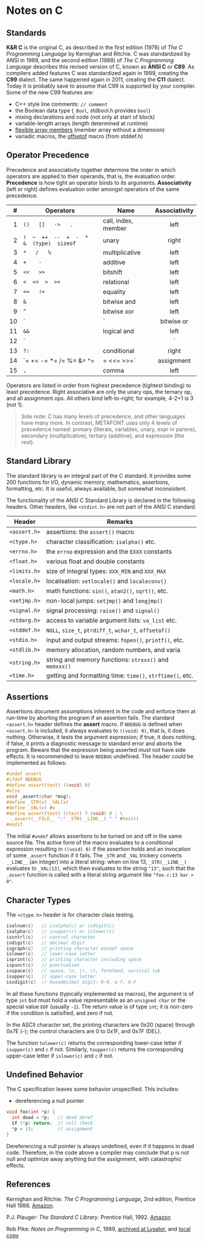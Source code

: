 # Notes on C

## Standards

**K&R C** is the original C, as described in the first edition (1978)
of *The C Programming Language* by Kernighan and Ritchie.
C was standardized by ANSI in 1989, and the second edition (1988)
of *The C Programming Language* describes this revised version
of C, known as **ANSI C** or **C89**. As compilers added features
C was standardized again in 1999, creating the **C99** dialect.
The same happened again in 2011, creating the **C11** dialect.
Today it is probably save to assume that C99 is supported
by your compiler. Some of the new C99 features are:

- C++ style line comments: `// comment`
- the Boolean data type (`_Bool`, stdbool.h provides `bool`)
- mixing declarations and code (not only at start of block)
- variable-length arrays (length determined at runtime)
- [flexible array members][fam] (member array without a dimension)
- variadic macros, the [offsetof][offsetof] macro (from stddef.h)

[fam]: https://en.wikipedia.org/wiki/Flexible_array_member
[offsetof]: https://en.wikipedia.org/wiki/Offsetof

## Operator Precedence

Precedence and associativity together determine the order
in which operators are applied to their operands, that is,
the evaluation order. **Precedence** is how tight an operator
binds to its arguments. **Associativity** (left or right)
defines evaluation order amongst operators of the same precedence.

|  # | Operators | Name | Associativity |
|---:|-----------|------|:-------------:|
|  1 | `()   []   ->   .` | call, index, member | left |
|  2 | `!  ~  ++  --  +  -  *  &  (type)  sizeof` | unary | right |
|  3 | `*   /   %` | multiplicative | left |
|  4 | `+    -`    | additive       | left |
|  5 | `<<   >>`   | bitshift       | left |
|  6 | `<  <=  >  >=` | relational  | left |
|  7 | `==   !=`   | equality       | left |
|  8 | `&`         | bitwise and    | left |
|  9 | `^`         | bitwise xor    | left |
| 10 | `|`         | bitwise or     | left |
| 11 | `&&`        | logical and    | left |
| 12 | `||`        | logical or     | left |
| 13 | `?:`        | conditional    | right |
| 14 | `= += -= *= /= %= &= ^= |= <<= >>=` | assignment | right |
| 15 | `,`         | comma          | left |

Operators are listed in order from highest precedence (tightest
binding) to least precedence. Right associative are only the
unary ops, the ternary op, and all assignment ops.
All others bind left-to-right; for example, 4-2+1 is 3 (not 1).

> Side note: C has many levels of precedence, and other
> languages have many more. In contrast, METAFONT uses only
> 4 levels of precedence named: primary (literals, variables,
> unary, expr in parens), secondary (multiplicative),
> tertiary (additive), and expression (the rest).

## Standard Library

The standard library is an integral part of the C standard.
It provides some 200 functions for I/O, dynamic memory,
mathematics, assertions, formatting, etc. It is useful,
always available, but somewhat inconsistent.

The functionality of the ANSI C Standard Library is declared
in the following headers. Other headers, like `<stdint.h>`
are not part of the ANSI C standard.

|Header|Remarks|
|------|-------|
|`<assert.h>` | assertions: the `assert()` macro|
|`<ctype.h>`  | character classification: `isalpha()` etc.|
|`<errno.h>`  | the `errno` expression and the `EXXX` constants|
|`<float.h>`  | various float and double constants|
|`<limits.h>` | size of integral types: `XXX_MIN` and `XXX_MAX`|
|`<locale.h>` | localisation: `setlocale()` and `localeconv()`|
|`<math.h>`   | math functions: `sin()`, `atan2()`, `sqrt()`, etc.|
|`<setjmp.h>` | non-local jumps: `setjmp()` and `longjmp()`|
|`<signal.h>` | signal processing: `raise()` and `signal()`|
|`<stdarg.h>` | access to variable argument lists: `va_list` etc.|
|`<stddef.h>` | `NULL`, `size_t`, `ptrdiff_t`, `wchar_t`, `offsetof()`|
|`<stdio.h>`  | input and output streams: `fopen()`, `printf()`, etc.|
|`<stdlib.h>` | memory allocation, random numbers, and varia|
|`<string.h>` | string and memory functions: `strxxx()` and `memxxx()`|
|`<time.h>`   | getting and formatting time: `time()`, `strftime()`, etc.|

## Assertions

Assertions document assumptions inherent in the code
and enforce them at run-time by aborting the program
if an assertion fails. The standard `<assert.h>` header
defines the **assert** macro. If `NDEBUG` is defined
when `<assert.h>` is included, it always evaluates to
`((void) 0)`, that is, it does nothing. Otherwise, it
tests the argument expression; if true, it does nothing,
if false, it prints a diagnostic message to standard
error and aborts the program. Beware that the expression
being asserted must not have side effects.
It is recommended to leave `NDEBUG` undefined.
The header *could* be implemented as follows:

```C
#undef assert
#ifdef NDEBUG
#define assert(test) ((void) 0)
#else
void _assert(char *msg);
#define _STR(x) _VAL(x)
#define _VAL(x) #x
#define assert(test) ((test) ? (void) 0 : \
  _assert(__FILE__ ":" _STR(__LINE__) " " #test))
#endif
```

The initial `#undef` allows assertions to be turned
on and off in the same source file. The active form
of the macro evaluates to a conditional expression
resulting in `((void) 0)` if the assertion holds and
an invocation of some `_assert` function if it fails.
The `_STR` and `_VAL` trickery converts `__LINE__`
(an integer) into a literal string: when on line 13,
`_STR(__LINE__)` evaluates to `_VAL(13)`, which then
evaluates to the string `"13"`, such that the `_assert`
function is called with a literal string argument like
`"foo.c:13 bar > 0"`.

## Character Types

The `<ctype.h>` header is for character class testing.

```C
isalnum(c)   // isalpha(c) or isdigit(c)
isalpha(c)   // isupper(c) or islower(c)
iscntrl(c)   // control character
isdigit(c)   // decimal digit
isgraph(c)   // printing character except space
islower(c)   // lower-case letter
isprint(c)   // printing character including space
ispunct(c)   // punctuation
isspace(c)   // space, \n, \r, \t, formfeed, vertical tab
isupper(c)   // upper-case letter
isxdigit(c)  // hexadecimal digit: 0-9, a-f, A-F
```

In all these functions (typically implemented as macros),
the argument is of type `int` but must hold a value
representable as an `unsigned char` or the special value
`EOF` (usually `-1`). The return value is of type `int`;
it is non-zero if the condition is satisified, and zero
if not.

In the ASCII character set, the printing characters are
0x20 (space) through 0x7E (`~`); the control characters
are 0 to 0x1F, and 0x7F (DEL).

The function `tolower(c)` returns the corresponding
lower-case letter if `isupper(c)` and `c` if not.
Similarly, `toupper(c)` returns the corresponding
upper-case letter if `islower(c)` and `c` if not.

## Undefined Behavior

The C specification leaves some behavior unspecified.
This includes:

- dereferencing a null pointer

```C
void foo(int *p) {
  int dead = *p;   // dead deref
  if (!p) return;  // null check
  *p = 13;         // assignment
}
```

Dereferencing a null pointer is always undefined,
even if it happens in dead code. Therefore, in the
code above a compiler may conclude that p is not
null and optimize away anything but the assignment,
with catastrophic effects.

## References

Kernighan and Ritchie:
*The C Programming Language*, 2nd edition,
Prentice Hall 1988.
[Amazon](https://www.amazon.com/dp/0131103628).

P.J. Plauger: *The Standard C Library*.
Prentice Hall, 1992.
[Amazon](https://www.amazon.com/dp/0131315099)

Rob Pike:
*Notes on Programming in C*, 1989,
[archived at Lysator](https://www.lysator.liu.se/c/pikestyle.html),
and [local copy](PikeStyle.md)
